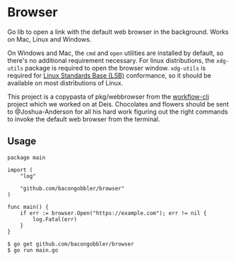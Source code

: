 # Browser

Go lib to open a link with the default web browser in the background. Works on Mac, Linux and Windows.

On Windows and Mac, the `cmd` and `open` utilities are installed by default, so there's no additional requirement necessary. For linux distributions, the `xdg-utils` package is required to open the browser window. `xdg-utils` is required for [Linux Standards Base (LSB)](https://en.wikipedia.org/wiki/Linux_Standard_Base) conformance, so it should be available on most distributions of Linux.

This project is a copypasta of pkg/webbrowser from the [workflow-cli](https://github.com/deis/workflow-cli) project which we worked on at Deis. Chocolates and flowers should be sent to @Joshua-Anderson for all his hard work figuring out the right commands to invoke the default web browser from the terminal.

## Usage

```
package main

import (
	"log"

	"github.com/bacongobbler/browser"
)

func main() {
	if err := browser.Open("https://example.com"); err != nil {
		log.Fatal(err)
	}
}
```

```
$ go get github.com/bacongobbler/browser
$ go run main.go
```

